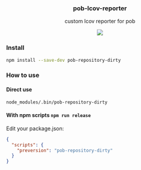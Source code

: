 <h3 align="center">
  pob-lcov-reporter
</h3>

<p align="center">
  custom lcov reporter for pob
</p>

<p align="center">
  <a href="https://npmjs.org/package/pob-lcov-reporter"><img src="https://img.shields.io/npm/v/pob-lcov-reporter.svg?style=flat-square"></a>
</p>

### Install

```sh
npm install --save-dev pob-repository-dirty
```

### How to use

#### Direct use

```
node_modules/.bin/pob-repository-dirty
```

#### With npm scripts `npm run release`

Edit your package.json:

```json
{
  "scripts": {
    "preversion": "pob-repository-dirty"
  }
}
```
